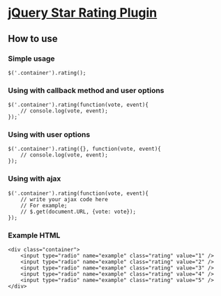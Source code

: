 [jQuery Star Rating Plugin](http://irfandurmus.dev/projects/jquery-star-rating-plugin/) 
======================================================================================

How to use 
--------------------------------------

### Simple usage
	$('.container').rating();

### Using with callback method and user options
	$('.container').rating(function(vote, event){
		// console.log(vote, event);
	});`

### Using with user options
	$('.container').rating({}, function(vote, event){
		// console.log(vote, event);
	});

### Using with ajax
	$('.container').rating(function(vote, event){
		// write your ajax code here
		// For example;
		// $.get(document.URL, {vote: vote});
	});

### Example HTML
	<div class="container">
		<input type="radio" name="example" class="rating" value="1" />
		<input type="radio" name="example" class="rating" value="2" />
		<input type="radio" name="example" class="rating" value="3" />
		<input type="radio" name="example" class="rating" value="4" />
		<input type="radio" name="example" class="rating" value="5" />
	</div>